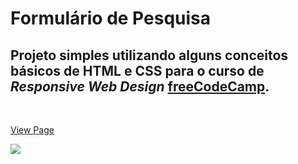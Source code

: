# Formulário de Pesquisa

## Projeto simples utilizando alguns conceitos básicos de HTML e CSS para o curso de *Responsive Web Design* [freeCodeCamp](www.freecodecamp.com.br).
</br>

[View Page](https://codepen.io/manoelgeraldo/pen/gOLbxYv)

![](https://github.com/manoelgeraldo/freeCodeCamp-ResponsiveWebDesign/tree/main/Survey-Form/github)
